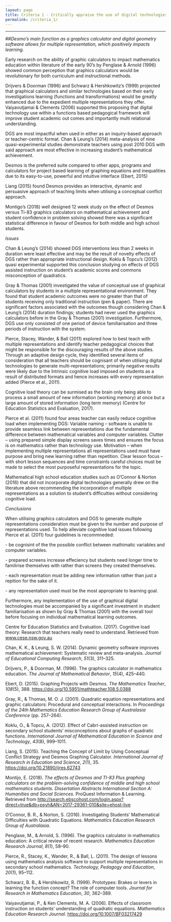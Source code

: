 ```yaml
---
layout: page
title: Criteria 1 - Critically appraise the use of digital technologies within a school context
permalink: /criteria_1/
---
```

----------------------------------------------------------------------------------------

##*Desmo’s main function as a graphics calculator and digital geometry software
allows for multiple representation, which positively impacts learning.*

Early research on the ability of graphic calculators to impact mathematics
education within literature of the early 90’s by Penglase & Arnold (1996) showed
common perception that graphics calculators would be revolutionary for both
curriculum and instructional methods.

Drijvers & Doorman (1996) and Schwarz & Hershkowitz’s (1999) projected that
graphical calculators and similar technologies based on their early
investigations learning (functions and transformations) would be greatly
enhanced due to the expedient multiple representations they offer. Vaiyavutjamai
& Clements (2006) supported this proposing that digital technology use within a
functions based pedagogical framework will improve student academic out comes
and importantly multi relational understanding.

DGS are most impactful when used in either as an inquiry-based approach or
teacher-centric format. Chan & Leung’s (2014) meta-analysis of nine
quasi-experimental studies demonstrate teachers using post 2010 DGS with said
approach are most effective in increasing student’s mathematical achievement.

Desmos is the preferred suite compared to other apps, programs and calculators
for project based learning of graphing equations and inequalities due to its
easy-to-use, powerful and intuitive interface (Ebert, 2015)

Liang (2015) found Desmos provides an interactive, dynamic and persuasive
approach of teaching limits when utilising a conceptual conflict approach.

Montigo’s (2018) well designed 12 week study on the effect of Desmos versus
Ti-83 graphics calculators on mathematical achievement and student confidence in
problem solving showed there was a significant statistical difference in favour
of Desmos for both middle and high school students.

*Issues*

Chan & Leung’s (2014) showed DGS interventions less than 2 weeks in duration
were least effective and may be the result of novelty effects of DGS rather than
appropriate instructional design. Koklu & Topcu’s (2012) quasi experimental
supported this conclusion studying on effects of DGS assisted instruction on
student’s academic scores and commons misconception of quadratics.

Gray & Thomas (2001) investigated the value of conceptual use of graphical
calculators by students in a multiple representational environment. They found
that student academic outcomes were no greater than that of students receiving
only traditional instruction (pen & paper). There are significant factors
associated with the outcomes though considering Chan & Leung’s (2014) duration
findings; students had never used the graphics calculators before in the Gray &
Thomas (2001) investigation. Furthermore, DGS use only consisted of one period
of device familiarisation and three periods of instruction with the system.

Pierce, Stacey, Wander, & Ball (2011) explored how to best teach with multiple
representations and identify teacher pedagogical choices that might be
responsible for the discouraging results of the above studies. Through an
adaptive design cycle, they identified several items of consideration that all
teachers should be cognisant of when utilising digital technologies to generate
multi-representations; primarily negative results were likely due to the
Intrinsic cognitive load imposed on students as a result of distributed formats
and hence increases with every representation added (Pierce et al., 2011).

Cognitive load theory can be surmised as the brain only being able to process a
small amount of new information (working memory) at once but a large amount of
stored information (long term memory) (Centre for Education Statistics and
Evaluation, 2017).

Pierce et al. (2011) found four areas teacher can easily reduce cognitive load
when implementing DGS: Variable naming – software is unable to provide seamless
link between representations due the fundamental difference between mathematical
variables and computer variables. Clutter – using prepared simple display
screens saves times and ensures the focus is on mathematics rather than
technology use. Motivation – when implementing multiple representations all
representations used must have purpose and bring new learning rather than
repetition. Clear lesson focus – with short lesson sequences and time
constraints careful choices must be made to select the most purposeful
representations for the topic.

Mathematical high school education studies such as O’Connor & Norton (2016) that
did not incorporate digital technologies generally drew on the literature above
recommending the incorporation of multiple representations as a solution to
student’s difficulties without considering cognitive load.

*Conclusions*

When utilising graphics calculators and DGS to generate multiple representations
consideration must be given to the number and purpose of representations used.
To help alleviate cognitive load issues following Pierce et al. (2011) four
guidelines is recommneded:

\- be cognisint of the the possible conflict between mathimatic variables and
computer variables.

\- prepared screens increase effeciency but students need longer time to
familirise themselves with rather than screens they created themselves.

\- each representation must be adding new information rather than just a
repition for the sake of it.

\- any representation used must be the most appropriate to learning goal.

Furthermore, any implementation of the use of graphical digital technologies
must be accompanied by a significant investment in student familiarisation as
shown by Gray & Thomas (2001) with the overall tool before focusing on
individual mathematical learning outcomes.

Centre for Education Statistics and Evaluation. (2017). Cognitive load theory:
Research that teachers really need to understand. Retrieved from
www.cese.nsw.gov.au

Chan, K. K., & Leung, S. W. (2014). Dynamic geometry software improves
mathematical achievement: Systematic review and meta-analysis. *Journal of
Educational Computing Research*, *51*(3), 311–325.

Drijvers, P., & Doorman, M. (1996). The graphics calculator in mathematics
education. *The Journal of Mathematical Behavior*, *15*(4), 425–440.

Ebert, D. (2015). Graphing Projects with Desmos. *The Mathematics Teacher*,
*108*(5), 388. https://doi.org/10.5951/mathteacher.108.5.0388

Gray, R., & Thomas, M. O. J. (2001). Quadratic equation representations and
graphic calculators: Procedural and conceptual interactions. In *Proceedings of
the 24th Mathematics Education Research Group of Australasia Conference* (pp.
257–264).

Koklu, O., & Topcu, A. (2012). Effect of Cabri-assisted instruction on secondary
school students’ misconceptions about graphs of quadratic functions.
*International Journal of Mathematical Education in Science and Technology*,
*43*(8), 999–1011.

Liang, S. (2015). Teaching the Concept of Limit by Using Conceptual Conflict
Strategy and Desmos Graphing Calculator. *International Journal of Research in
Education and Science*, *2*(1), 35. https://doi.org/10.21890/ijres.62743

Montijo, E. (2018). *The effects of Desmos and TI-83 Plus graphing calculators
on the problem-solving confidence of middle and high school mathematics
students. Dissertation Abstracts International Section A: Humanities and Social
Sciences*. ProQuest Information & Learning. Retrieved from
http://search.ebscohost.com/login.aspx?direct=true&db=psyh&AN=2017-29361-010&site=ehost-live

O’Connor, B. R., & Norton, S. (2016). Investigating Students’ Mathematical
Difficulties with Quadratic Equations. *Mathematics Education Research Group of
Australasia*.

Penglase, M., & Arnold, S. (1996). The graphics calculator in mathematics
education: A critical review of recent research. *Mathematics Education Research
Journal*, *8*(1), 58–90.

Pierce, R., Stacey, K., Wander, R., & Ball, L. (2011). The design of lessons
using mathematics analysis software to support multiple representations in
secondary school mathematics. *Technology, Pedagogy and Education*, *20*(1),
95–112.

Schwarz, B. B., & Hershkowitz, R. (1999). Prototypes: Brakes or levers in
learning the function concept? The role of computer tools. *Journal for Research
in Mathematics Education*, *30*, 362–389.

Vaiyavutjamai, P., & Ken Clements, M. A. (2006). Effects of classroom
instruction on students’ understanding of quadratic equations. *Mathematics
Education Research Journal*. https://doi.org/10.1007/BF03217429
